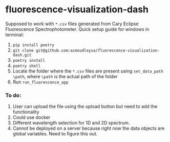 # fluorescence-visualization-dash
Supposed to work with `*.csv` files generated from Cary Eclipse Fluorescence Spectrophotometer.
Quick setup guide for windows in terminal: 
1) `pip install poetry`
2) `git clone git@github.com:acmoudleysa/fluorescence-visualization-dash.git`
3) `poetry install`
4) `poetry shell`
5) Locate the folder where the `*.csv` files are present using `set_data_path \path`, where `\path` is the actual path of the folder
6) Run `run_fluorescence_app`



### To do: 
1) User can upload the file using the upload button but need to add the functionality
2) Could use docker
3) Different wavelength selection for 1D and 2D spectrum. 
4) Cannot be deployed on a server because right now the data objects are global variables. Need to figure this out.

